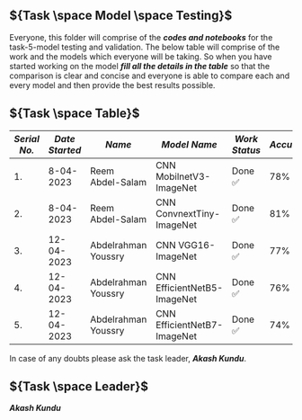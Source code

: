 ## ${Task \space Model \space Testing}$

Everyone, this folder will comprise of the ***codes and notebooks*** for the task-5-model testing and validation. The below table will comprise of the work and the models which everyone will
be taking. So when you have started working on the model ***fill all the details in the table*** so that the comparison is clear and concise and everyone is able to compare each
and every model and then provide the best results possible.


## ${Task \space Table}$

| ***Serial No.*** | ***Date Started*** | ***Name*** | ***Model Name*** | ***Work Status*** | ***Accuracy*** |
|-|-|-|-|-|-|
| 1. | 8-04-2023 |Reem Abdel-Salam | CNN MobilnetV3-ImageNet  | Done :white_check_mark: | 78% |
| 2. | 8-04-2023 |Reem Abdel-Salam | CNN ConvnextTiny-ImageNet  | Done :white_check_mark: | 81% |
| 3. | 12-04-2023 |Abdelrahman Youssry | CNN VGG16-ImageNet  | Done :white_check_mark: | 77% |
| 4. | 12-04-2023 |Abdelrahman Youssry | CNN EfficientNetB5-ImageNet  | Done :white_check_mark: | 76% |
| 5. | 12-04-2023 |Abdelrahman Youssry | CNN EfficientNetB7-ImageNet  | Done :white_check_mark: | 74% |
In case of any doubts please ask the task leader, ***Akash Kundu***.


## ${Task \space Leader}$
***Akash Kundu***
